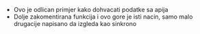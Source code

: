 * Ovo je odlican primjer kako dohvacati podatke sa apija
* Dolje zakomentirana funkcija i ovo gore je isti nacin, samo malo drugacije napisano da izgleda kao sinkrono